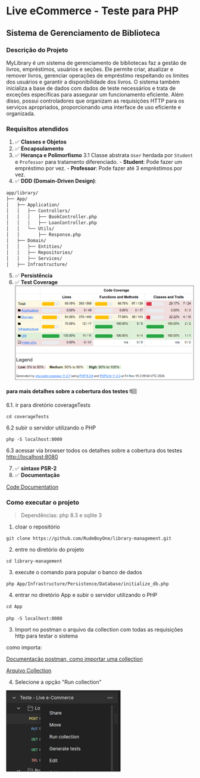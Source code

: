 # Live eCommerce - Teste para PHP

## Sistema de Gerenciamento de Biblioteca

### Descrição do Projeto
MyLibrary é um sistema de gerenciamento de bibliotecas faz a gestão de livros, empréstimos, usuários e seções. Ele permite criar, atualizar e remover livros, gerenciar operações de empréstimo respeitando os limites dos usuários e garantir a disponibilidade dos livros. O sistema também inicializa a base de dados com dados de teste necessários e trata de exceções específicas para assegurar um funcionamento eficiente. Além disso, possui controladores que organizam as requisições HTTP para os serviços apropriados, proporcionando uma interface de uso eficiente e organizada.

### Requisitos atendidos

1. ✅ **Classes e Objetos**
2. ✅ **Encapsulamento**
3. ✅ **Herança e Polimorfismo**
  3.1 Classe abstrata `User` herdada por `Student` e `Professor` para tratamento diferenciado. - **Student**: Pode fazer um empréstimo por vez. - **Professor**: Pode fazer até 3 empréstimos por vez.
4. ✅ **DDD (Domain-Driven Design)**:
```
app/library/
├── App/
│   ├── Application/
│   │   ├── Controllers/
│   │   │   ├── BookController.php
│   │   │   ├── LoanController.php
│   │   └── Utils/
│   │       ├── Response.php
│   ├── Domain/
│   │   ├── Entities/
│   │   ├── Repositories/
│   │   ├── Services/
│   ├── Infrastructure/

```

5. ✅ **Persistência**
6. ✅ **Test Coverage**
![Tests Coverage](documentation/testsCoverage.png)

#### para mais detalhes sobre a cobertura dos testes  👇🏼
 6.1. ir para diretório coverageTests
 ``` shell
 cd coverageTests
 ```
 6.2 subir o servidor utilizando o PHP
 ```shell
 php -S localhost:8000
 ```
 6.3 acessar via browser todos os detalhes sobre a cobertura dos testes
 [http://localhost:8080](http://localhost:8080)

7. ✅ **sintaxe PSR-2**
8. ✅ **Documentação**

[Code Documentation](https://rudeboyone.github.io/library-management/)

### Como executar o projeto

> Dependências: php 8.3 e sqlite 3

1. cloar o repositório
 ```
git clone https://github.com/RudeBoyOne/library-management.git
```

2. entre no diretório do projeto
```shell
cd library-management
```

3. execute o comando para popular o banco de dados
```shell
php App/Infrastructure/Persistence/Database/initialize_db.php
```

4. entrar no diretório App e subir o servidor utilizando o PHP
```shell
cd App

php -S localhost:8080
```

3. Import no postman o arquivo da collection com todas as requisições http para testar o sistema

como importa:

[Documentação postman, como importar uma collection](https://learning.postman.com/docs/getting-started/importing-and-exporting/importing-data/)

[Arquivo Collection](<documentation/Teste - Live e-Commerce.postman_collection.json>)

4. Selecione a opção "Run collection"

![Image example Run Collection Postman](documentation/runCollection.png)